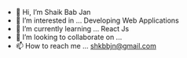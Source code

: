 - 👋 Hi, I’m Shaik Bab Jan
- 👀 I’m interested in ... Developing Web Applications
- 🌱 I’m currently learning ... React Js
- 💞️ I’m looking to collaborate on ...
- 📫 How to reach me ... shkbbjn@gmail.com

<!---
jan29843/jan29843 is a ✨ special ✨ repository because its `README.md` (this file) appears on your GitHub profile.
You can click the Preview link to take a look at your changes.
--->
